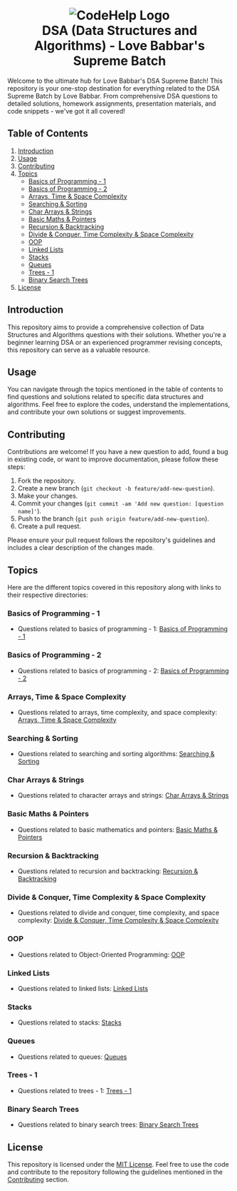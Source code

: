 

<h1 align="center">
  <br> 
    <img src="https://www.codehelp.in/_next/image?url=%2Fassets%2FCommon%2FWhitelogoGIF.gif&w=640&q=75" alt="CodeHelp Logo" width="auto">
  <br>
  DSA (Data Structures and Algorithms) - Love Babbar's Supreme Batch
  <br>
</h1>


<!-- Description -->
<p>
  Welcome to the ultimate hub for Love Babbar's DSA Supreme Batch! This repository is your one-stop destination for everything related to the DSA Supreme Batch by Love Babbar. From comprehensive DSA questions to detailed solutions, homework assignments, presentation materials, and code snippets - we've got it all covered!
</p>

## Table of Contents

1. [Introduction](#introduction)
2. [Usage](#usage)
3. [Contributing](#contributing)
4. [Topics](#topics)
    - [Basics of Programming - 1](#basics-of-programming---1)
    - [Basics of Programming - 2](#basics-of-programming---2)
    - [Arrays, Time & Space Complexity](#arrays-time--space-complexity)
    - [Searching & Sorting](#searching--sorting)
    - [Char Arrays & Strings](#char-arrays--strings)
    - [Basic Maths & Pointers](#basic-maths--pointers)
    - [Recursion & Backtracking](#recursion--backtracking)
    - [Divide & Conquer, Time Complexity & Space Complexity](#divide--conquer-time-complexity--space-complexity)
    - [OOP](#oop)
    - [Linked Lists](#linked-lists)
    - [Stacks](#stacks)
    - [Queues](#queues)
    - [Trees - 1](#trees---1)
    - [Binary Search Trees](#binary-search-trees)
5. [License](#license)

## Introduction

This repository aims to provide a comprehensive collection of Data Structures and Algorithms questions with their solutions. Whether you're a beginner learning DSA or an experienced programmer revising concepts, this repository can serve as a valuable resource.

## Usage

You can navigate through the topics mentioned in the table of contents to find questions and solutions related to specific data structures and algorithms. Feel free to explore the codes, understand the implementations, and contribute your own solutions or suggest improvements.

## Contributing

Contributions are welcome! If you have a new question to add, found a bug in existing code, or want to improve documentation, please follow these steps:

1. Fork the repository.
2. Create a new branch (`git checkout -b feature/add-new-question`).
3. Make your changes.
4. Commit your changes (`git commit -am 'Add new question: [question name]'`).
5. Push to the branch (`git push origin feature/add-new-question`).
6. Create a pull request.

Please ensure your pull request follows the repository's guidelines and includes a clear description of the changes made.

## Topics

Here are the different topics covered in this repository along with links to their respective directories:

### Basics of Programming - 1

- Questions related to basics of programming - 1: [Basics of Programming - 1](https://github.com/realharshgautam/DSA/tree/main/1.%20Basics%20of%20Programming%20-%201)

### Basics of Programming - 2

- Questions related to basics of programming - 2: [Basics of Programming - 2](https://github.com/realharshgautam/DSA/tree/main/2.%20Basics%20of%20Programming%20-%202)

### Arrays, Time & Space Complexity

- Questions related to arrays, time complexity, and space complexity: [Arrays, Time & Space Complexity](https://github.com/realharshgautam/DSA/tree/main/3.%20Arrays%2C%20Time%20%26%20Space%20Complexity)

### Searching & Sorting

- Questions related to searching and sorting algorithms: [Searching & Sorting](https://github.com/realharshgautam/DSA/tree/main/4.%20Searching%20%26%20Sorting)

### Char Arrays & Strings

- Questions related to character arrays and strings: [Char Arrays & Strings](https://github.com/realharshgautam/DSA/tree/main/5.%20Char%20Arrays%20%26%20Strings)

### Basic Maths & Pointers

- Questions related to basic mathematics and pointers: [Basic Maths & Pointers](https://github.com/realharshgautam/DSA/tree/main/6.%20Basic%20Maths%20%26%20Pointers)

### Recursion & Backtracking

- Questions related to recursion and backtracking: [Recursion & Backtracking](https://github.com/realharshgautam/DSA/tree/main/7.%20Recursion%20%26%20Backtracking)

### Divide & Conquer, Time Complexity & Space Complexity

- Questions related to divide and conquer, time complexity, and space complexity: [Divide & Conquer, Time Complexity & Space Complexity](https://github.com/realharshgautam/DSA/tree/main/8.%20Divide%20%26%20Conquer%2C%20Time%20Complexity%20%26%20Space%20Complexity)

### OOP

- Questions related to Object-Oriented Programming: [OOP](https://github.com/realharshgautam/DSA/tree/main/9.%20OOPs)

### Linked Lists

- Questions related to linked lists: [Linked Lists](https://github.com/realharshgautam/DSA/tree/main/10.%20Linked%20Lists)

### Stacks

- Questions related to stacks: [Stacks](https://github.com/realharshgautam/DSA/tree/main/11.%20Stacks)

### Queues

- Questions related to queues: [Queues](https://github.com/realharshgautam/DSA/tree/main/12.%20Queues)

### Trees - 1

- Questions related to trees - 1: [Trees - 1](https://github.com/realharshgautam/DSA/tree/main/13.%20Trees%20-%201)

### Binary Search Trees

- Questions related to binary search trees: [Binary Search Trees](https://github.com/realharshgautam/DSA/tree/main/14.%20Binary%20Search%20Trees)

## License

This repository is licensed under the [MIT License](LICENSE). Feel free to use the code and contribute to the repository following the guidelines mentioned in the [Contributing](#contributing) section.
